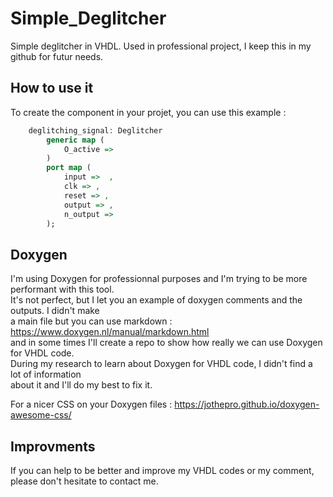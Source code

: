 # Simple_Deglitcher
Simple deglitcher in VHDL. Used in professional project, I keep this in my github for futur needs.

## How to use it
To create the component in your projet, you can use this example :
```vhdl
    deglitching_signal: Deglitcher
        generic map (
            O_active => 
        )
        port map (
            input =>  ,
            clk => ,
            reset => ,
            output => ,
            n_output => 
        );
```

## Doxygen
I'm using Doxygen for professionnal purposes and I'm trying to be more performant with this tool.  
It's not perfect, but I let you an example of doxygen comments and the outputs. I didn't make  
a main file but you can use markdown : https://www.doxygen.nl/manual/markdown.html  
and in some times I'll create a repo to show how really we can use Doxygen for VHDL code.  
During my research to learn about Doxygen for VHDL code, I didn't find a lot of information  
about it and I'll do my best to fix it.  

For a nicer CSS on your Doxygen files : https://jothepro.github.io/doxygen-awesome-css/

## Improvments
If you can help to be better and improve my VHDL codes or my comment, please don't hesitate to contact me.
